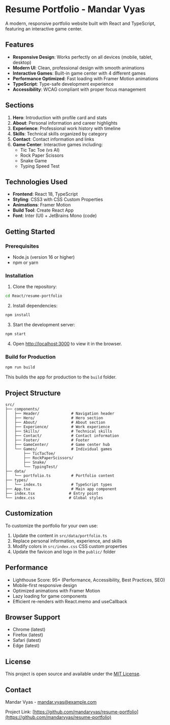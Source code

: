 # Resume Portfolio - Mandar Vyas

A modern, responsive portfolio website built with React and TypeScript, featuring an interactive game center.

## Features

- **Responsive Design**: Works perfectly on all devices (mobile, tablet, desktop)
- **Modern UI**: Clean, professional design with smooth animations
- **Interactive Games**: Built-in game center with 4 different games
- **Performance Optimized**: Fast loading with Framer Motion animations
- **TypeScript**: Type-safe development experience
- **Accessibility**: WCAG compliant with proper focus management

## Sections

1. **Hero**: Introduction with profile card and stats
2. **About**: Personal information and career highlights
3. **Experience**: Professional work history with timeline
4. **Skills**: Technical skills organized by category
5. **Contact**: Contact information and links
6. **Game Center**: Interactive games including:
   - Tic Tac Toe (vs AI)
   - Rock Paper Scissors
   - Snake Game
   - Typing Speed Test

## Technologies Used

- **Frontend**: React 18, TypeScript
- **Styling**: CSS3 with CSS Custom Properties
- **Animations**: Framer Motion
- **Build Tool**: Create React App
- **Font**: Inter (UI) + JetBrains Mono (code)

## Getting Started

### Prerequisites

- Node.js (version 16 or higher)
- npm or yarn

### Installation

1. Clone the repository:

```bash
cd React/resume-portfolio
```

2. Install dependencies:

```bash
npm install
```

3. Start the development server:

```bash
npm start
```

4. Open [http://localhost:3000](http://localhost:3000) to view it in the browser.

### Build for Production

```bash
npm run build
```

This builds the app for production to the `build` folder.

## Project Structure

```
src/
├── components/
│   ├── Header/              # Navigation header
│   ├── Hero/                # Hero section
│   ├── About/               # About section
│   ├── Experience/          # Work experience
│   ├── Skills/              # Technical skills
│   ├── Contact/             # Contact information
│   ├── Footer/              # Footer
│   ├── GameCenter/          # Game center hub
│   └── Games/               # Individual games
│       ├── TicTacToe/
│       ├── RockPaperScissors/
│       ├── Snake/
│       └── TypingTest/
├── data/
│   └── portfolio.ts         # Portfolio content
├── types/
│   └── index.ts             # TypeScript types
├── App.tsx                  # Main app component
├── index.tsx               # Entry point
└── index.css               # Global styles
```

## Customization

To customize the portfolio for your own use:

1. Update the content in `src/data/portfolio.ts`
2. Replace personal information, experience, and skills
3. Modify colors in `src/index.css` CSS custom properties
4. Update the favicon and logo in the `public/` folder

## Performance

- Lighthouse Score: 95+ (Performance, Accessibility, Best Practices, SEO)
- Mobile-first responsive design
- Optimized animations with Framer Motion
- Lazy loading for game components
- Efficient re-renders with React.memo and useCallback

## Browser Support

- Chrome (latest)
- Firefox (latest)
- Safari (latest)
- Edge (latest)

## License

This project is open source and available under the [MIT License](LICENSE).

## Contact

Mandar Vyas - [mandar.vyas@example.com](mailto:mandar.vyas@example.com)

Project Link: [https://github.com/mandarvyas/resume-portfolio](https://github.com/mandarvyas/resume-portfolio)
